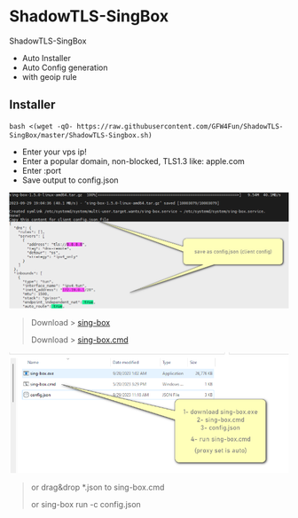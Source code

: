 # ShadowTLS-SingBox
ShadowTLS-SingBox
- Auto Installer
- Auto Config generation
- with geoip rule

## Installer
```
bash <(wget -qO- https://raw.githubusercontent.com/GFW4Fun/ShadowTLS-SingBox/master/ShadowTLS-Singbox.sh)
```

- Enter your vps ip!
- Enter a popular domain, non-blocked, TLS1.3 like: apple.com
- Enter :port
- Save output to config.json

![](https://raw.githubusercontent.com/GFW4Fun/ShadowTLS-SingBox/master/media/Singbox_Client_2.png)

> Download > [sing-box](https://github.com/SagerNet/sing-box/releases)
> 
> Download > [sing-box.cmd](https://raw.githubusercontent.com/GFW4Fun/ShadowTLS-SingBox/master/media/sing-box.cmd)

![](https://raw.githubusercontent.com/GFW4Fun/ShadowTLS-SingBox/master/media/sing-box-win-client.png)

> or drag&drop *.json to sing-box.cmd
>
> or sing-box run -c config.json
